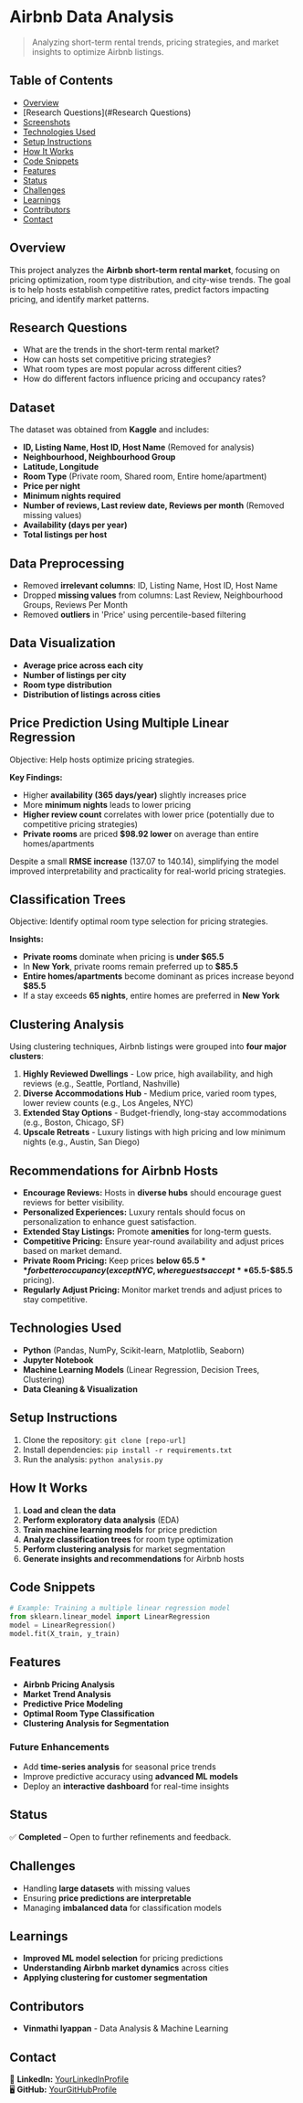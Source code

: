 # Airbnb Data Analysis

> Analyzing short-term rental trends, pricing strategies, and market insights to optimize Airbnb listings.

## Table of Contents
* [Overview](#overview)
* [Research Questions](#Research Questions)
* [Screenshots](#screenshots)
* [Technologies Used](#technologies-used)
* [Setup Instructions](#setup-instructions)
* [How It Works](#how-it-works)
* [Code Snippets](#code-snippets)
* [Features](#features)
* [Status](#status)
* [Challenges](#challenges)
* [Learnings](#learnings)
* [Contributors](#contributors)
* [Contact](#contact)

## Overview
This project analyzes the **Airbnb short-term rental market**, focusing on pricing optimization, room type distribution, and city-wise trends. The goal is to help hosts establish competitive rates, predict factors impacting pricing, and identify market patterns.

## Research Questions
* What are the trends in the short-term rental market?
* How can hosts set competitive pricing strategies?
* What room types are most popular across different cities?
* How do different factors influence pricing and occupancy rates?

## Dataset
The dataset was obtained from **Kaggle** and includes:
- **ID, Listing Name, Host ID, Host Name** (Removed for analysis)
- **Neighbourhood, Neighbourhood Group**
- **Latitude, Longitude**
- **Room Type** (Private room, Shared room, Entire home/apartment)
- **Price per night**
- **Minimum nights required**
- **Number of reviews, Last review date, Reviews per month** (Removed missing values)
- **Availability (days per year)**
- **Total listings per host**

## Data Preprocessing
- Removed **irrelevant columns**: ID, Listing Name, Host ID, Host Name
- Dropped **missing values** from columns: Last Review, Neighbourhood Groups, Reviews Per Month
- Removed **outliers** in 'Price' using percentile-based filtering

## Data Visualization
- **Average price across each city**
- **Number of listings per city**
- **Room type distribution**
- **Distribution of listings across cities**

## Price Prediction Using Multiple Linear Regression
Objective: Help hosts optimize pricing strategies.

**Key Findings:**
- Higher **availability (365 days/year)** slightly increases price
- More **minimum nights** leads to lower pricing
- **Higher review count** correlates with lower price (potentially due to competitive pricing strategies)
- **Private rooms** are priced **$98.92 lower** on average than entire homes/apartments

Despite a small **RMSE increase** (137.07 to 140.14), simplifying the model improved interpretability and practicality for real-world pricing strategies.

## Classification Trees
Objective: Identify optimal room type selection for pricing strategies.

**Insights:**
- **Private rooms** dominate when pricing is **under $65.5**
- In **New York**, private rooms remain preferred up to **$85.5**
- **Entire homes/apartments** become dominant as prices increase beyond **$85.5**
- If a stay exceeds **65 nights**, entire homes are preferred in **New York**

## Clustering Analysis
Using clustering techniques, Airbnb listings were grouped into **four major clusters**:

1. **Highly Reviewed Dwellings** - Low price, high availability, and high reviews (e.g., Seattle, Portland, Nashville)
2. **Diverse Accommodations Hub** - Medium price, varied room types, lower review counts (e.g., Los Angeles, NYC)
3. **Extended Stay Options** - Budget-friendly, long-stay accommodations (e.g., Boston, Chicago, SF)
4. **Upscale Retreats** - Luxury listings with high pricing and low minimum nights (e.g., Austin, San Diego)

## Recommendations for Airbnb Hosts
- **Encourage Reviews:** Hosts in **diverse hubs** should encourage guest reviews for better visibility.
- **Personalized Experiences:** Luxury rentals should focus on personalization to enhance guest satisfaction.
- **Extended Stay Listings:** Promote **amenities** for long-term guests.
- **Competitive Pricing:** Ensure year-round availability and adjust prices based on market demand.
- **Private Room Pricing:** Keep prices **below $65.5** for better occupancy (except NYC, where guests accept **$65.5-$85.5** pricing).
- **Regularly Adjust Pricing:** Monitor market trends and adjust prices to stay competitive.

## Technologies Used
- **Python** (Pandas, NumPy, Scikit-learn, Matplotlib, Seaborn)
- **Jupyter Notebook**
- **Machine Learning Models** (Linear Regression, Decision Trees, Clustering)
- **Data Cleaning & Visualization**

## Setup Instructions
1. Clone the repository: `git clone [repo-url]`
2. Install dependencies: `pip install -r requirements.txt`
3. Run the analysis: `python analysis.py`

## How It Works
1. **Load and clean the data**
2. **Perform exploratory data analysis** (EDA)
3. **Train machine learning models** for price prediction
4. **Analyze classification trees** for room type optimization
5. **Perform clustering analysis** for market segmentation
6. **Generate insights and recommendations** for Airbnb hosts

## Code Snippets
```python
# Example: Training a multiple linear regression model
from sklearn.linear_model import LinearRegression
model = LinearRegression()
model.fit(X_train, y_train)
```

## Features
- **Airbnb Pricing Analysis**
- **Market Trend Analysis**
- **Predictive Price Modeling**
- **Optimal Room Type Classification**
- **Clustering Analysis for Segmentation**

### Future Enhancements
- Add **time-series analysis** for seasonal price trends
- Improve predictive accuracy using **advanced ML models**
- Deploy an **interactive dashboard** for real-time insights

## Status
✅ **Completed** – Open to further refinements and feedback.

## Challenges
- Handling **large datasets** with missing values
- Ensuring **price predictions are interpretable**
- Managing **imbalanced data** for classification models

## Learnings
- **Improved ML model selection** for pricing predictions
- **Understanding Airbnb market dynamics** across cities
- **Applying clustering for customer segmentation**

## Contributors
- **Vinmathi Iyappan** - Data Analysis & Machine Learning


## Contact 
🔗 **LinkedIn:** [YourLinkedInProfile]([https://www.linkedin.com/in/vinmathi-iyappan/])  
🖥 **GitHub:** [YourGitHubProfile](https://github.com/Vinmathiiyappan)

